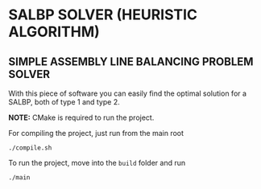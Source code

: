 # SALBP SOLVER (HEURISTIC ALGORITHM)
## SIMPLE ASSEMBLY LINE BALANCING PROBLEM SOLVER


With this piece of software you can easily find the optimal solution for a SALBP, both of type 1 and type 2.

**NOTE:** CMake is required to run the project.

For compiling the project, just run from the main root
~~~
./compile.sh
~~~

To run the project, move into the `build` folder and run
~~~
./main
~~~
